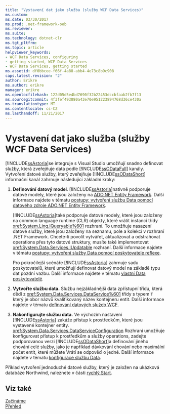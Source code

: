 ```yaml
---
title: "Vystavení dat jako služba (služby WCF Data Services)"
ms.custom: 
ms.date: 03/30/2017
ms.prod: .net-framework-oob
ms.reviewer: 
ms.suite: 
ms.technology: dotnet-clr
ms.tgt_pltfrm: 
ms.topic: article
helpviewer_keywords:
- WCF Data Services, configuring
- getting started, WCF Data Services
- WCF Data Services, getting started
ms.assetid: df0bbcee-f66f-4a88-abb4-4e73c8b9c908
caps.latest.revision: "2"
author: Erikre
ms.author: erikre
manager: erikre
ms.openlocfilehash: 122d05d5e4bd7690f32b22453dccbfaab2fb7f13
ms.sourcegitcommit: 4f3fef493080a43e70e951223894768d36ce430a
ms.translationtype: MT
ms.contentlocale: cs-CZ
ms.lasthandoff: 11/21/2017
---
```

# <a name="exposing-your-data-as-a-service-wcf-data-services"></a>Vystavení dat jako služba (služby WCF Data Services)
[!INCLUDE[ssAstoria](../../../../includes/ssastoria-md.md)]se integruje s Visual Studio umožňují snadno definovat služby, která zveřejňuje data podle [!INCLUDE[ssODataFull](../../../../includes/ssodatafull-md.md)] kanály. Vytvoření datové služby, který zveřejňuje [!INCLUDE[ssODataShort](../../../../includes/ssodatashort-md.md)] informační kanál zahrnuje následující základní kroky:  
  
1.  **Definování** **datový model**. [!INCLUDE[ssAstoria](../../../../includes/ssastoria-md.md)]nativně podporuje datové modely, které jsou založeny na [ADO.NET Entity Framework](../../../../docs/framework/data/adonet/ef/index.md). Další informace najdete v tématu [postupy: vytvoření službu Data pomocí datového zdroje ADO.NET Entity Framework](../../../../docs/framework/data/wcf/create-a-data-service-using-an-adonet-ef-data-wcf.md).  
  
     [!INCLUDE[ssAstoria](../../../../includes/ssastoria-md.md)]také podporuje datové modely, které jsou založeny na common language runtime (CLR) objekty, které vrátit instanci třídy <xref:System.Linq.IQueryable%601> rozhraní. To umožňuje nasazení datové služby, které jsou založeny na seznamu, pole a kolekcí v rozhraní .NET Framework. Chcete-li povolit vytvářet, aktualizovat a odstraňovat operations přes tyto datové struktury, musíte také implementovat <xref:System.Data.Services.IUpdatable> rozhraní. Další informace najdete v tématu [postupy: vytvoření služby Data pomocí poskytovatele reflexe](../../../../docs/framework/data/wcf/create-a-data-service-using-rp-wcf-data-services.md).  
  
     Pro pokročilejší scénáře [!INCLUDE[ssAstoria](../../../../includes/ssastoria-md.md)] zahrnuje sadu poskytovatelů, které umožňují definovat datový model na základě typu dat pozdní vazbu. Další informace najdete v tématu [vlastní Data poskytovatelé](../../../../docs/framework/data/wcf/custom-data-service-providers-wcf-data-services.md).  
  
2.  **Vytvořte službu data.** Službu nejzákladnější data zpřístupní třídu, která dědí z <xref:System.Data.Services.DataService%601> třídy s typem `T` který je obor názvů kvalifikovaný název kontejneru entit. Další informace najdete v tématu [definování datových služeb WCF](../../../../docs/framework/data/wcf/defining-wcf-data-services.md).  
  
3.  **Nakonfigurujte službu data.** Ve výchozím nastavení [!INCLUDE[ssAstoria](../../../../includes/ssastoria-md.md)] zakáže přístup k prostředkům, které jsou vystavené kontejner entity. <xref:System.Data.Services.DataServiceConfiguration> Rozhraní umožňuje konfigurovat přístup k prostředkům a služby operations, zadejte podporovanou verzi [!INCLUDE[ssODataShort](../../../../includes/ssodatashort-md.md)]a definování jiného chování celé služby, jako je například dávkování chování nebo maximální počet entit, které můžete Vrátí se odpověď o jedné. Další informace najdete v tématu [konfigurace službu Data](../../../../docs/framework/data/wcf/configuring-the-data-service-wcf-data-services.md).  
  
 Příklad vytvoření jednoduché datové služby, který je založen na ukázková databáze Northwind, naleznete v části [rychlý Start](../../../../docs/framework/data/wcf/quickstart-wcf-data-services.md).  
  
## <a name="see-also"></a>Viz také  
 [Začínáme](../../../../docs/framework/data/wcf/getting-started-with-wcf-data-services.md)  
 [Přehled](../../../../docs/framework/data/wcf/wcf-data-services-overview.md)
